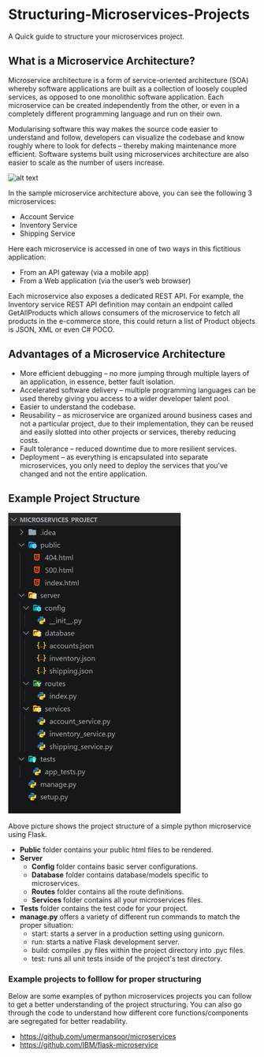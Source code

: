 # Structuring-Microservices-Projects
A Quick guide to structure your microservices project.

## What is a Microservice Architecture?
Microservice architecture is a form of service-oriented architecture (SOA) whereby software applications are built as a collection of loosely coupled services, as opposed to one monolithic software application.  Each microservice can be created independently from the other, or even in a completely different programming language and run on their own.

Modularising software this way makes the source code easier to understand and follow, developers can visualize the codebase and know roughly where to look for defects – thereby making maintenance more efficient. Software systems built using microservices architecture are also easier to scale as the number of users increase.

![alt text](https://www.devteam.space/wp-content/uploads/2018/04/image006-1.jpg)

In the sample microservice architecture above, you can see the following 3 microservices:

- Account Service
- Inventory Service
- Shipping Service

Here each microservice is accessed in one of two ways in this fictitious application:

- From an API gateway (via a mobile app)
- From a Web application (via the user’s web browser)

Each microservice also exposes a dedicated REST API. For example, the Inventory service REST API definition may contain an endpoint called GetAllProducts which allows consumers of the microservice to fetch all products in the e-commerce store, this could return a list of Product objects is JSON, XML or even C# POCO.

## Advantages of a Microservice Architecture
- More efficient debugging – no more jumping through multiple layers of an application, in essence, better fault isolation.
- Accelerated software delivery – multiple programming languages can be used thereby giving you access to a wider developer talent pool.
- Easier to understand the codebase.
- Reusability – as microservice are organized around business cases and not a particular project, due to their implementation, they can be reused and easily slotted into other projects or services, thereby reducing costs.
- Fault tolerance – reduced downtime due to more resilient services.
- Deployment – as everything is encapsulated into separate microservices, you only need to deploy the services that you’ve changed and not the entire application.

## Example Project Structure
<p align="left">
  <img src="https://github.com/NitheshSinghSanjay/Structuring-Microservices-Projects/blob/master/microservices_structure.PNG" width="350" title="Sample Microservices Project Structure">
</p>

Above picture shows the project structure of a simple python microservice using Flask.
- **Public** folder contains your public html files to be rendered.
- **Server**
     - **Config** folder contains basic server configurations.
     - **Database** folder contains database/models specific to microservices.
     - **Routes** folder contains all the route definitions.
     - **Services** folder contains all your microservices files.
- **Tests** folder contains the test code for your project.
- **manage.py** offers a variety of different run commands to match the proper situation:
     - start: starts a server in a production setting using gunicorn.
     - run: starts a native Flask development server.
     - build: compiles .py files within the project directory into .pyc files.
     - test: runs all unit tests inside of the project's test directory.

### Example projects to folllow for proper structuring
Below are some examples of python microservices projects you can follow to get a better understanding of the project structuring. You can also go through the code to understand how different core functions/components are segregated for better readability.

- https://github.com/umermansoor/microservices
- https://github.com/IBM/flask-microservice
